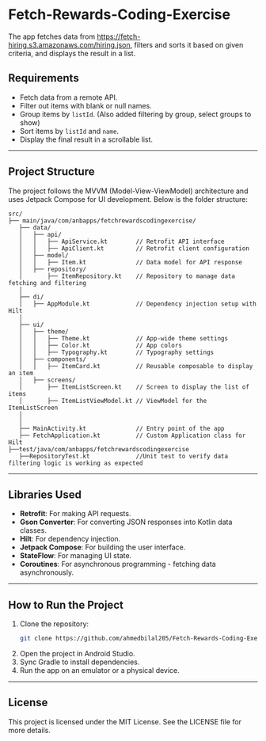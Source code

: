 # Fetch-Rewards-Coding-Exercise

The app fetches data from https://fetch-hiring.s3.amazonaws.com/hiring.json, filters and sorts it based on given criteria, and displays the result in a list.

## Requirements
- Fetch data from a remote API.
- Filter out items with blank or null names.
- Group items by `listId`. (Also added filtering by group, select groups to show)
- Sort items by `listId` and `name`.
- Display the final result in a scrollable list.

---

## Project Structure
The project follows the MVVM (Model-View-ViewModel) architecture and uses Jetpack Compose for UI development. Below is the folder structure:

```
src/
├── main/java/com/anbapps/fetchrewardscodingexercise/
   ├── data/
   │   ├── api/
   │   │   ├── ApiService.kt        // Retrofit API interface
   │   │   ├── ApiClient.kt         // Retrofit client configuration
   │   ├── model/
   │   │   ├── Item.kt              // Data model for API response
   │   ├── repository/
   │       ├── ItemRepository.kt    // Repository to manage data fetching and filtering
   │
   ├── di/
   │   ├── AppModule.kt             // Dependency injection setup with Hilt
   │
   ├── ui/
   │   ├── theme/
   │   │   ├── Theme.kt             // App-wide theme settings
   │   │   ├── Color.kt             // App colors
   │   │   ├── Typography.kt        // Typography settings
   │   ├── components/
   │   │   ├── ItemCard.kt          // Reusable composable to display an item
   │   ├── screens/
   │       ├── ItemListScreen.kt    // Screen to display the list of items
   │       ├── ItemListViewModel.kt // ViewModel for the ItemListScreen
   │
   │
   ├── MainActivity.kt              // Entry point of the app
   ├── FetchApplication.kt          // Custom Application class for Hilt
├──test/java/com/anbapps/fetchrewardscodingexercise
   ├──RepositoryTest.kt             //Unit test to verify data filtering logic is working as expected
```

---

## Libraries Used
- **Retrofit**: For making API requests.
- **Gson Converter**: For converting JSON responses into Kotlin data classes.
- **Hilt**: For dependency injection.
- **Jetpack Compose**: For building the user interface.
- **StateFlow**: For managing UI state.
- **Coroutines**: For asynchronous programming - fetching data asynchronously.

---


## How to Run the Project
1. Clone the repository:
    ```bash
    git clone https://github.com/ahmedbilal205/Fetch-Rewards-Coding-Exercise.git
    ```
2. Open the project in Android Studio.
3. Sync Gradle to install dependencies.
4. Run the app on an emulator or a physical device.

---
## License
This project is licensed under the MIT License. See the LICENSE file for more details.
